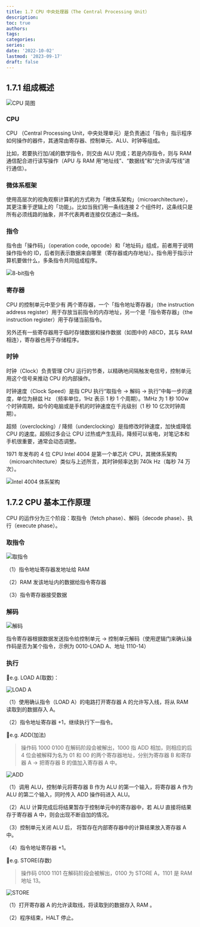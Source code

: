 ```yaml
---
title: 1.7 CPU 中央处理器（The Central Processing Unit）
description: 
toc: true
authors:
tags:
categories:
series:
date: '2022-10-02'
lastmod: '2023-09-17'
draft: false
---
```

## 1.7.1 组成概述

![CPU 简图](https://zyin-1309341307.cos.ap-nanjing.myqcloud.com/note/%7B2023%3A%E5%B9%B4%201%3A%E6%9C%88%207%3A%E6%97%A5%2019%3A%E6%97%B6%2018%3A%E5%88%86%2036%3A%E7%A7%92%20lzrx6mi9nu1673090315821.png)

### CPU

CPU （Central Processing Unit，中央处理单元）是负责通过「指令」指示程序如何操作的器件，其通常由寄存器、控制单元、ALU、时钟等组成。

比如，若要执行加/减的数学指令，则交由 ALU 完成；若是内存指令，则与 RAM 通信配合进行读写操作（APU 与 RAM 用“地址线”、“数据线”和“允许读/写线”进行通信）。

### 微体系框架

使用高层次的视角观察计算机的方式称为「微体系架构」（microarchitecture），其更注重于逻辑上的「功能」。比如当我们用一条线连接 2 个组件时，这条线只是所有必须线路的抽象，并不代表两者连接仅仅通过一条线。

### 指令

指令由「操作码」（operation code, opcode）和「地址码」组成，前者用于说明操作指令的 ID，后者则表示数据来自哪里（寄存器或内存地址）。指令用于指示计算机要做什么，多条指令共同组成程序。

![8-bit指令](https://zyin-1309341307.cos.ap-nanjing.myqcloud.com/note/%7B2023%3A%E5%B9%B4%201%3A%E6%9C%88%207%3A%E6%97%A5%2018%3A%E6%97%B6%2058%3A%E5%88%86%2035%3A%E7%A7%92%20ecjuw5ei941673089115725.png)

### 寄存器

CPU 的控制单元中至少有 两个寄存器，一个「指令地址寄存器」（the instruction address register）用于存放当前指令的内存地址，另一个是「指令寄存器」（the instruction register）用于存储当前指令。

另外还有一些寄存器用于临时存储数据和操作数据（如图中的 ABCD，其与 RAM 相连），寄存器也用于存储程序。

### 时钟

时钟（Clock）负责管理 CPU 运行的节奏，以精确地间隔触发电信号，控制单元用这个信号来推动 CPU 的内部操作。

时钟速度（Clock Speed）是指 CPU 执行“取指令 -> 解码 -> 执行”中每一步的速度，单位为赫兹 Hz （频率单位，1Hz 表示 1 秒 1 个周期）。1MHz 为 1 秒 100w 个时钟周期，如今的电脑或是手机的时钟速度在千兆级别（1 秒 10 亿次时钟周期）。

超频（overclocking）/  降频（underclocking）是指修改时钟速度，加快或降低 CPU 的速度。超频过多会让 CPU 过热或产生乱码，降频可以省电，对笔记本和手机很重要，通常会动态调整。

1971 年发布的 4 位 CPU Intel 4004 是第一个单芯片 CPU，其微体系架构（microarchitecture）类似与上述所言，其时钟频率达到 740k Hz（每秒 74 万次）。

![Intel 4004 体系架构](https://zyin-1309341307.cos.ap-nanjing.myqcloud.com/note/%7B2023%3A%E5%B9%B4%201%3A%E6%9C%88%207%3A%E6%97%A5%2019%3A%E6%97%B6%2029%3A%E5%88%86%2026%3A%E7%A7%92%20gnrhs34n881673090966266.png)

## 1.7.2 CPU 基本工作原理

CPU 的运作分为三个阶段：取指令（fetch phase）、解码（decode phase）、执行（execute phase）。

### 取指令

![取指令](https://zyin-1309341307.cos.ap-nanjing.myqcloud.com/note/%7B2023%3A%E5%B9%B4%201%3A%E6%9C%88%209%3A%E6%97%A5%2016%3A%E6%97%B6%2054%3A%E5%88%86%2032%3A%E7%A7%92%20eiqzf4f3za1673254472039.png)

（1）指令地址寄存器发地址给 RAM

（2）RAM 发该地址内的数据给指令寄存器

（3）指令寄存器接受数据

### 解码

![解码](https://zyin-1309341307.cos.ap-nanjing.myqcloud.com/note/%7B2023%3A%E5%B9%B4%201%3A%E6%9C%88%2010%3A%E6%97%A5%2013%3A%E6%97%B6%2020%3A%E5%88%86%2043%3A%E7%A7%92%20u5bw5b97n51673328043641.png)

指令寄存器根据数据发送指令给控制单元 -> 控制单元解码（使用逻辑门来确认操作码是否为某个指令，示例为 0010-LOAD A、地址 1110-14）

### 执行

📌e.g. LOAD A(取数)：

![LOAD A](https://zyin-1309341307.cos.ap-nanjing.myqcloud.com/note/%7B2023%3A%E5%B9%B4%201%3A%E6%9C%88%2010%3A%E6%97%A5%2012%3A%E6%97%B6%2051%3A%E5%88%86%2019%3A%E7%A7%92%20cwmzjbgi4n1673326278756.png)

（1）使用确认指令（LOAD A）的电路打开寄存器 A 的允许写入线，将从 RAM 读取到的数据存入 A。

（2）指令地址寄存器 +1，继续执行下一指令。

📌e.g. ADD(加法)

> 操作码 1000 0100 在解码阶段会被解出，1000 指 ADD 相加，则相应的后 4 位会被解释为名为 01 和 00 的两个寄存器地址，分别为寄存器 B 和寄存器 A -> 把寄存器 B 的值加入寄存器 A 中。

![ADD](https://zyin-1309341307.cos.ap-nanjing.myqcloud.com/note/%7B2023%3A%E5%B9%B4%201%3A%E6%9C%88%2010%3A%E6%97%A5%2012%3A%E6%97%B6%2045%3A%E5%88%86%2057%3A%E7%A7%92%20z0pe2mu8nk1673325956790.png)

（1）调用 ALU，控制单元将寄存器 B 作为 ALU 的第一个输入，将寄存器 A 作为 ALU 的第二个输入，同时传入 ADD 操作码进入 ALU。

（2）ALU 计算完成后将结果暂存于控制单元中的寄存器中，若 ALU 直接将结果存于寄存器 A 中，则会出现不断自加的情况。

（3）控制单元关闭 ALU 后， 将暂存在内部寄存器中的计算结果放入寄存器 A 中。

（4）指令地址寄存器 +1。

📌e.g. STORE(存数)

> 操作码 0100 1101 在解码阶段会被解出，0100 为 STORE A，1101 是 RAM 地址 13。

![STORE](https://zyin-1309341307.cos.ap-nanjing.myqcloud.com/note/%7B2023%3A%E5%B9%B4%201%3A%E6%9C%88%2010%3A%E6%97%A5%2012%3A%E6%97%B6%2047%3A%E5%88%86%2008%3A%E7%A7%92%20iwnygxwxsq1673326028241.png)

（1）打开寄存器 A 的允许读取线，将读取到的数据存入 RAM 。

（2）程序结束，HALT 停止。